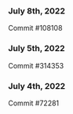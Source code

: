 ### July 8th, 2022

Commit #108108

### July 5th, 2022

Commit #314353


### July 4th, 2022

Commit #72281
